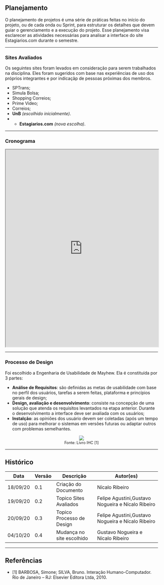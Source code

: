 ## Planejamento

O planejamento de projetos é uma série de práticas feitas no início do projeto, ou de cada onda ou Sprint, para estruturar os detalhes que devem guiar o gerenciamento e a execução do projeto. Esse planejamento visa esclarecer as atividades necessárias para analisar a interface do site <a heref="https://www.estagiarios.com/vagas_estagio_V3.asp" target="blank">Estagiarios.com</a> durante o semestre.

---

### Sites Avaliados

Os seguintes sites foram levados em consideração para serem trabalhados na disciplina. Eles foram sugeridos com base nas experiências de uso dos próprios integrantes e por indicaçãp de pessoas próximas dos membros.

- SPTrans;
- Simula Bolsa;
- Shopping Correios;
- Prime Video;
- Correios;
- **UnB** _(escolhido inicialmente)_.
- - **Estagiarios.com** _(nova escolha)_.

---

### Cronograma

<iframe src="https://docs.google.com/spreadsheets/d/e/2PACX-1vTo4D9mLaVZ6G5AkpZqQQCSt2TJVKUnHEKtWIgakzfF2U26H5OJdJE4sDB02RoOimhFGPVYE7TNs8Fs/pubhtml?widget=true&amp;headers=false" width="100%" height="650px"></iframe>  
  
- - -

### Processo de Design

Foi escolhido a Engenharia de Usabilidade de Mayhew.
Ela é constituída por 3 partes:

- **Análise de Requisitos**: são definidas as metas de usabilidade com base no perfil dos usuários, tarefas a serem feitas, plataforma e princípios gerais de design;
- **Design, avaliação e desenvolvimento**: consiste na concepção de uma solução que atenda os requisitos levantados na etapa anterior. Durante o desenvolvimento a interface deve ser avaliada com os usuários;
- **Instalção**: as opiniões dos usuário devem ser coletadas (após um tempo de uso) para melhorar o sistemas em versões futuras ou adaptar outros com problemas semelhantes.

<p align="center">
    <img src="../images/diagrama-mayhew.png" /><br/>
    <span style="text-align: center; font-size: 0.9em;" >
        Fonte: Livro IHC [1]
    </span>
</p>

---

## Histórico

| Data     | Versão | Descrição                 | Autor(es)                                         |
| -------- | ------ | ------------------------- | ------------------------------------------------- |
| 18/09/20 | 0.1    | Criação do Documento      | Nícalo Ribeiro                                    |
| 19/09/20 | 0.2    | Topico Sites Avaliados    | Felipe Agustini,Gustavo Nogueira e Nícalo Ribeiro |
| 20/09/20 | 0.3    | Topico Processo de Design | Felipe Agustini,Gustavo Nogueira e Nícalo Ribeiro |
| 04/10/20 | 0.4    | Mudança no site escolhido | Gustavo Nogueira e Nícalo Ribeiro                 |

---

## Referências

* [1] BARBOSA, Simone; SILVA, Bruno. Interação Humano-Computador. Rio de Janeiro – RJ: Elsevier Editora Ltda, 2010.
